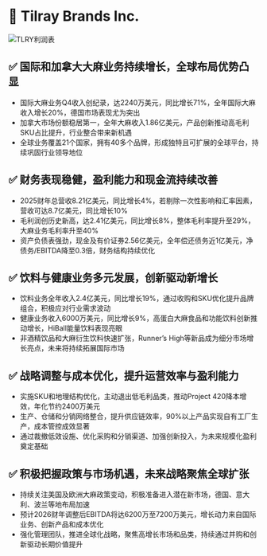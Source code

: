# 📌 Tilray Brands Inc.


![TLRY利润表](/earnings/catalogue/charts/TLRY_2025FY.png)


## ✅ 国际和加拿大大麻业务持续增长，全球布局优势凸显
- 国际大麻业务Q4收入创纪录，达2240万美元，同比增长71%，全年国际大麻收入增长20%，德国市场表现尤为突出
- 加拿大市场份额稳居第一，全年大麻收入1.86亿美元，产品创新推动高毛利SKU占比提升，行业整合带来新机遇
- 全球业务覆盖21个国家，拥有40多个品牌，形成独特且可扩展的全球平台，持续巩固行业领导地位


## ✅ 财务表现稳健，盈利能力和现金流持续改善
- 2025财年总营收8.21亿美元，同比增长4%，若剔除一次性影响和汇率因素，营收可达8.7亿美元，同比增长10%
- 毛利润创历史新高，达2.41亿美元，同比增长8%，整体毛利率提升至29%，大麻业务毛利率升至40%
- 资产负债表强劲，现金及有价证券2.56亿美元，全年偿还债务近1亿美元，净债务/EBITDA降至0.3倍，财务结构持续优化


## ✅ 饮料与健康业务多元发展，创新驱动新增长
- 饮料业务全年收入2.4亿美元，同比增长19%，通过收购和SKU优化提升品牌组合，积极应对行业需求波动
- 健康业务收入6000万美元，同比增长9%，高蛋白大麻食品和功能饮料创新推动增长，HiBall能量饮料表现亮眼
- 非酒精饮品和大麻衍生饮料快速扩张，Runner’s High等新品成为细分市场增长亮点，未来将持续拓展国际市场


## ✅ 战略调整与成本优化，提升运营效率与盈利能力
- 实施SKU和地理结构优化，主动退出低毛利品类，推动Project 420降本增效，年化节约2400万美元
- 生产、仓储和分销网络整合，提升供应链效率，90%以上产品实现自有工厂生产，成本管控成效显著
- 通过裁撤低效设施、优化采购和分销渠道、加强创新投入，为未来规模化盈利奠定基础

## ✅ 积极把握政策与市场机遇，未来战略聚焦全球扩张
- 持续关注美国及欧洲大麻政策变动，积极准备进入潜在新市场，德国、意大利、波兰等地布局加速
- 预计2026财年调整后EBITDA将达6200万至7200万美元，增长动力来自国际业务、创新产品和成本优化
- 强化管理团队，推进全球化战略，聚焦高增长市场和品类，持续通过并购和创新驱动长期价值提升
